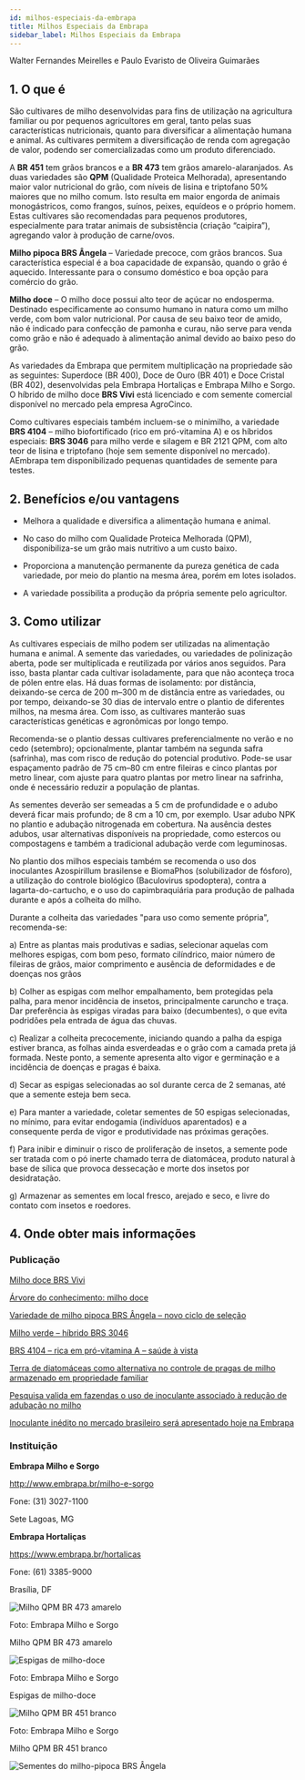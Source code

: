 ```yaml
---
id: milhos-especiais-da-embrapa
title: Milhos Especiais da Embrapa
sidebar_label: Milhos Especiais da Embrapa
---
```


<div class="center-textArticle">Walter Fernandes Meirelles e Paulo Evaristo de Oliveira Guimarães</div>

## **1. O que é**

São cultivares de milho desenvolvidas para fins de utilização na
agricultura familiar ou por pequenos agricultores em geral, tanto
pelas suas características nutricionais, quanto para diversificar a
alimentação humana e animal. As cultivares permitem a
diversificação de renda com agregação de valor, podendo ser
comercializadas como um produto diferenciado.

A **BR 451** tem grãos brancos e a **BR 473** tem grãos amarelo-alaranjados. As duas variedades são **QPM** (Qualidade Proteica
Melhorada), apresentando maior valor nutricional do grão, com
níveis de lisina e triptofano 50% maiores que no milho comum.
Isto resulta em maior engorda de animais monogástricos, como
frangos, suínos, peixes, equídeos e o próprio homem. Estas
cultivares são recomendadas para pequenos produtores,
especialmente para tratar animais de subsistência (criação
“caipira”), agregando valor à produção de carne/ovos.

**Milho pipoca BRS Ângela** – Variedade precoce, com grãos
brancos. Sua característica especial é a boa capacidade de
expansão, quando o grão é aquecido. Interessante para o
consumo doméstico e boa opção para comércio do grão.

**Milho doce** – O milho doce possui alto teor de açúcar no
endosperma. Destinado especificamente ao consumo humano
in natura como um milho verde, com bom valor nutricional. Por
causa de seu baixo teor de amido, não é indicado para confecção
de pamonha e curau, não serve para venda como grão e não é
adequado à alimentação animal devido ao baixo peso do grão.

As variedades da Embrapa que permitem multiplicação na
propriedade são as seguintes: Superdoce (BR 400), Doce de
Ouro (BR 401) e Doce Cristal (BR 402), desenvolvidas pela
Embrapa Hortaliças e Embrapa Milho e Sorgo. O híbrido de milho
doce **BRS Vivi** está licenciado e com semente comercial
disponível no mercado pela empresa AgroCinco.

Como cultivares especiais também incluem-se o minimilho, a
variedade **BRS 4104** – milho biofortificado (rico em pró-vitamina
A) e os híbridos especiais: **BRS 3046** para milho verde e silagem
e BR 2121 QPM, com alto teor de lisina e triptofano (hoje sem
semente disponível no mercado). AEmbrapa tem disponibilizado
pequenas quantidades de semente para testes.

## **2. Benefícios e/ou vantagens**

- Melhora a qualidade e diversifica a alimentação humana e
  animal.

- No caso do milho com Qualidade Proteica Melhorada (QPM),
  disponibiliza-se um grão mais nutritivo a um custo baixo.

- Proporciona a manutenção permanente da pureza genética
  de cada variedade, por meio do plantio na mesma área,
  porém em lotes isolados.

- A variedade possibilita a produção da própria semente pelo
  agricultor.

## **3. Como utilizar**

As cultivares especiais de milho podem ser utilizadas na
alimentação humana e animal. A semente das variedades, ou
variedades de polinização aberta, pode ser multiplicada e
reutilizada por vários anos seguidos. Para isso, basta plantar
cada cultivar isoladamente, para que não aconteça troca de
pólen entre elas. Há duas formas de isolamento: por distância,
deixando-se cerca de 200 m–300 m de distância entre as
variedades, ou por tempo, deixando-se 30 dias de intervalo entre o plantio de diferentes milhos, na mesma área. Com isso, as
cultivares manterão suas características genéticas e
agronômicas por longo tempo.

Recomenda-se o plantio dessas cultivares preferencialmente no
verão e no cedo (setembro); opcionalmente, plantar também na
segunda safra (safrinha), mas com risco de redução do potencial
produtivo. Pode-se usar espaçamento padrão de 75 cm–80 cm
entre fileiras e cinco plantas por metro linear, com ajuste para
quatro plantas por metro linear na safrinha, onde é necessário
reduzir a população de plantas.

As sementes deverão ser semeadas a 5 cm de profundidade e o
adubo deverá ficar mais profundo; de 8 cm a 10 cm, por exemplo.
Usar adubo NPK no plantio e adubação nitrogenada em
cobertura. Na ausência destes adubos, usar alternativas
disponíveis na propriedade, como estercos ou compostagens e
também a tradicional adubação verde com leguminosas.

No plantio dos milhos especiais também se recomenda o uso dos
inoculantes Azospirillum brasilense e BiomaPhos (solubilizador
de fósforo), a utilização do controle biológico (Baculovirus
spodoptera), contra a lagarta-do-cartucho, e o uso do capimbraquiária para produção de palhada durante e após a colheita
do milho.

Durante a colheita das variedades "para uso como semente
própria", recomenda-se:

a) Entre as plantas mais produtivas e sadias, selecionar
aquelas com melhores espigas, com bom peso, formato
cilíndrico, maior número de fileiras de grãos, maior
comprimento e ausência de deformidades e de doenças
nos grãos

b) Colher as espigas com melhor empalhamento, bem
protegidas pela palha, para menor incidência de insetos,
principalmente caruncho e traça. Dar preferência às
espigas viradas para baixo (decumbentes), o que evita
podridões pela entrada de água das chuvas.

c) Realizar a colheita precocemente, iniciando quando a
palha da espiga estiver branca, as folhas ainda
esverdeadas e o grão com a camada preta já formada.
Neste ponto, a semente apresenta alto vigor e germinação
e a incidência de doenças e pragas é baixa.

d) Secar as espigas selecionadas ao sol durante cerca de
2 semanas, até que a semente esteja bem seca.

e) Para manter a variedade, coletar sementes de 50 espigas
selecionadas, no mínimo, para evitar endogamia (indivíduos
aparentados) e a consequente perda de vigor e produtividade nas próximas gerações.

f) Para inibir e diminuir o risco de proliferação de insetos, a
semente pode ser tratada com o pó inerte chamado terra de
diatomácea, produto natural à base de sílica que provoca
dessecação e morte dos insetos por desidratação.

g) Armazenar as sementes em local fresco, arejado e seco, e
livre do contato com insetos e roedores.

## **4. Onde obter mais informações**

### Publicação

[Milho doce BRS Vivi](http://agrocinco.com.br/categorias/milho)

[Árvore do conhecimento: milho doce](https://bit.ly/33pqJux)

[Variedade de milho pipoca BRS Ângela – novo ciclo de seleção](https://bit.ly/2VxI7wE)

[Milho verde – híbrido BRS 3046](https://bit.ly/2XX01IQ)

[BRS 4104 – rica em pró-vitamina A – saúde à vista](https://bit.ly/33v3IX0)

[Terra de diatomáceas como alternativa no controle de pragas de milho armazenado em propriedade familiar](https://bit.ly/2DBwbAh)

[Pesquisa valida em fazendas o uso de inoculante associado à redução de adubação no milho](https://bit.ly/33mCodG)

[Inoculante inédito no mercado brasileiro será apresentado hoje na Embrapa](https://bit.ly/2DpJqDV)

### Instituição

**Embrapa Milho e Sorgo**

http://www.embrapa.br/milho-e-sorgo

Fone: (31) 3027-1100

Sete Lagoas, MG

**Embrapa Hortaliças**

https://www.embrapa.br/hortalicas

Fone: (61) 3385-9000

Brasília, DF

![Milho QPM BR 473 amarelo](./img/docs/10_milhos_especiais/FOTO_01.jpg)

Foto: Embrapa Milho e Sorgo

<div className="center-textImage">
Milho QPM BR 473 amarelo
</div>

<div className="image-Box">

![Espigas de milho-doce](./img/docs/10_milhos_especiais/FOTO_02.jpg)

Foto: Embrapa Milho e Sorgo

</div>

<div className="center-textImage">
Espigas de milho-doce
</div>

![Milho QPM BR 451 branco](./img/docs/10_milhos_especiais/FOTO_03.jpg)

Foto: Embrapa Milho e Sorgo

<div className="center-textImage">
Milho QPM BR 451 branco
</div>

![Sementes do milho-pipoca BRS Ângela](./img/docs/10_milhos_especiais/FOTO_04.jpg)
